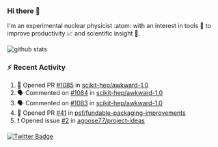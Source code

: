 ### Hi there 👋 

I'm an experimental nuclear physicist :atom: with an interest in tools :wrench: to improve productivity :chart_with_upwards_trend: and scientific insight :telescope:.

![github stats](https://github-readme-stats.vercel.app/api?username=agoose77&show_icons=true&hide_rank=true&hide_title=true&bg_color=30,e76445,904e95&text_color=efe3ec&icon_color=efe3ec)
<!--
**agoose77/agoose77** is a ✨ _special_ ✨ repository because its `README.md` (this file) appears on your GitHub profile.

Here are some ideas to get you started:

- 🔭 I’m currently working on ...
- 🌱 I’m currently learning ...
- 👯 I’m looking to collaborate on ...
- 🤔 I’m looking for help with ...
- 💬 Ask me about ...
- 📫 How to reach me: ...
- 😄 Pronouns: ...
- ⚡ Fun fact: ...
-->

### :zap: Recent Activity
<!--START_SECTION:activity-->
1. 💪 Opened PR [#1085](https://github.com/scikit-hep/awkward-1.0/pull/1085) in [scikit-hep/awkward-1.0](https://github.com/scikit-hep/awkward-1.0)
2. 🗣 Commented on [#1084](https://github.com/scikit-hep/awkward-1.0/issues/1084) in [scikit-hep/awkward-1.0](https://github.com/scikit-hep/awkward-1.0)
3. 🗣 Commented on [#1083](https://github.com/scikit-hep/awkward-1.0/issues/1083) in [scikit-hep/awkward-1.0](https://github.com/scikit-hep/awkward-1.0)
4. 💪 Opened PR [#41](https://github.com/psf/fundable-packaging-improvements/pull/41) in [psf/fundable-packaging-improvements](https://github.com/psf/fundable-packaging-improvements)
5. ❗️ Opened issue [#2](https://github.com/agoose77/project-ideas/issues/2) in [agoose77/project-ideas](https://github.com/agoose77/project-ideas)
<!--END_SECTION:activity-->


[![Twitter Badge](https://img.shields.io/twitter/follow/agoose77?style=flat-square&logo=Twitter&logoColor=white&color=cornflowerblue)](https://twitter.com/agoose77)
